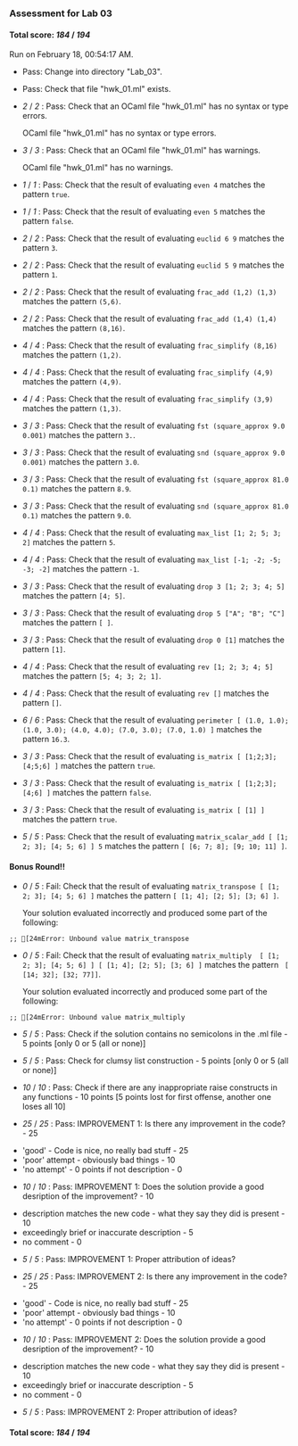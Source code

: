 ### Assessment for Lab 03

#### Total score: _184_ / _194_

Run on February 18, 00:54:17 AM.

+ Pass: Change into directory "Lab_03".

+ Pass: Check that file "hwk_01.ml" exists.

+  _2_ / _2_ : Pass: Check that an OCaml file "hwk_01.ml" has no syntax or type errors.

    OCaml file "hwk_01.ml" has no syntax or type errors.



+  _3_ / _3_ : Pass: Check that an OCaml file "hwk_01.ml" has warnings.

    OCaml file "hwk_01.ml" has no warnings.



+  _1_ / _1_ : Pass: Check that the result of evaluating `even 4` matches the pattern `true`.

   



+  _1_ / _1_ : Pass: Check that the result of evaluating `even 5` matches the pattern `false`.

   



+  _2_ / _2_ : Pass: Check that the result of evaluating `euclid 6 9` matches the pattern `3`.

   



+  _2_ / _2_ : Pass: Check that the result of evaluating `euclid 5 9` matches the pattern `1`.

   



+  _2_ / _2_ : Pass: Check that the result of evaluating `frac_add (1,2) (1,3)` matches the pattern `(5,6)`.

   



+  _2_ / _2_ : Pass: Check that the result of evaluating `frac_add (1,4) (1,4)` matches the pattern `(8,16)`.

   



+  _4_ / _4_ : Pass: Check that the result of evaluating `frac_simplify (8,16)` matches the pattern `(1,2)`.

   



+  _4_ / _4_ : Pass: Check that the result of evaluating `frac_simplify (4,9)` matches the pattern `(4,9)`.

   



+  _4_ / _4_ : Pass: Check that the result of evaluating `frac_simplify (3,9)` matches the pattern `(1,3)`.

   



+  _3_ / _3_ : Pass: Check that the result of evaluating `fst (square_approx 9.0 0.001)` matches the pattern `3.`.

   



+  _3_ / _3_ : Pass: Check that the result of evaluating `snd (square_approx 9.0 0.001)` matches the pattern `3.0`.

   



+  _3_ / _3_ : Pass: Check that the result of evaluating `fst (square_approx 81.0 0.1)` matches the pattern `8.9`.

   



+  _3_ / _3_ : Pass: Check that the result of evaluating `snd (square_approx 81.0 0.1)` matches the pattern `9.0`.

   



+  _4_ / _4_ : Pass: Check that the result of evaluating `max_list [1; 2; 5; 3; 2]` matches the pattern `5`.

   



+  _4_ / _4_ : Pass: Check that the result of evaluating `max_list [-1; -2; -5; -3; -2]` matches the pattern `-1`.

   



+  _3_ / _3_ : Pass: Check that the result of evaluating `drop 3 [1; 2; 3; 4; 5]` matches the pattern `[4; 5]`.

   



+  _3_ / _3_ : Pass: Check that the result of evaluating `drop 5 ["A"; "B"; "C"]` matches the pattern `[ ]`.

   



+  _3_ / _3_ : Pass: Check that the result of evaluating `drop 0 [1]` matches the pattern `[1]`.

   



+  _4_ / _4_ : Pass: Check that the result of evaluating `rev [1; 2; 3; 4; 5]` matches the pattern `[5; 4; 3; 2; 1]`.

   



+  _4_ / _4_ : Pass: Check that the result of evaluating `rev []` matches the pattern `[]`.

   



+  _6_ / _6_ : Pass: Check that the result of evaluating `perimeter [ (1.0, 1.0); (1.0, 3.0); (4.0, 4.0); (7.0, 3.0); (7.0, 1.0) ]` matches the pattern `16.3`.

   



+  _3_ / _3_ : Pass: Check that the result of evaluating `is_matrix [ [1;2;3]; [4;5;6] ]` matches the pattern `true`.

   



+  _3_ / _3_ : Pass: Check that the result of evaluating `is_matrix [ [1;2;3]; [4;6] ]` matches the pattern `false`.

   



+  _3_ / _3_ : Pass: Check that the result of evaluating `is_matrix [ [1] ]` matches the pattern `true`.

   



+  _5_ / _5_ : Pass: Check that the result of evaluating `matrix_scalar_add [ [1; 2; 3]; [4; 5; 6] ] 5` matches the pattern `[ [6; 7; 8]; [9; 10; 11] ]`.

   



#### Bonus Round!!

+  _0_ / _5_ : Fail: Check that the result of evaluating `matrix_transpose [ [1; 2; 3]; [4; 5; 6] ]` matches the pattern `[ [1; 4]; [2; 5]; [3; 6] ]`.

   

   Your solution evaluated incorrectly and produced some part of the following:

 ` ;;
[24mError: Unbound value matrix_transpose
`


+  _0_ / _5_ : Fail: Check that the result of evaluating `matrix_multiply  [ [1; 2; 3]; [4; 5; 6] ] [ [1; 4]; [2; 5]; [3; 6] ]` matches the pattern ` [ [14; 32]; [32; 77]]`.

   

   Your solution evaluated incorrectly and produced some part of the following:

 ` ;;
[24mError: Unbound value matrix_multiply
`


+  _5_ / _5_ : Pass: Check if the solution contains no semicolons in the .ml file - 5 points [only 0 or 5 (all or none)]

    

+  _5_ / _5_ : Pass: Check for clumsy list construction - 5 points [only 0 or 5 (all or none)]

    

+  _10_ / _10_ : Pass: Check if there are any inappropriate raise constructs in any functions - 10 points [5 points lost for first offense, another one loses all 10]

    

+  _25_ / _25_ : Pass: IMPROVEMENT 1: Is there any improvement in the code? - 25 
 - 'good' - Code is nice, no really bad stuff  - 25 
 - 'poor' attempt - obviously bad things  - 10 
 - 'no attempt' - 0 points if not description  - 0 


    

+  _10_ / _10_ : Pass: IMPROVEMENT 1: Does the solution provide a good desription of the improvement? - 10 
 - description matches the new code - what they say they did is present - 10 
 - exceedingly brief or inaccurate description - 5 
 - no comment - 0 


    

+  _5_ / _5_ : Pass: IMPROVEMENT 1: Proper attribution of ideas?

    

+  _25_ / _25_ : Pass: IMPROVEMENT 2: Is there any improvement in the code? - 25 
 - 'good' - Code is nice, no really bad stuff  - 25 
 - 'poor' attempt - obviously bad things  - 10 
 - 'no attempt' - 0 points if not description  - 0 


    

+  _10_ / _10_ : Pass: IMPROVEMENT 2: Does the solution provide a good desription of the improvement? - 10 
 - description matches the new code - what they say they did is present - 10 
 - exceedingly brief or inaccurate description - 5 
 - no comment - 0 


    

+  _5_ / _5_ : Pass: IMPROVEMENT 2: Proper attribution of ideas?

    

#### Total score: _184_ / _194_

